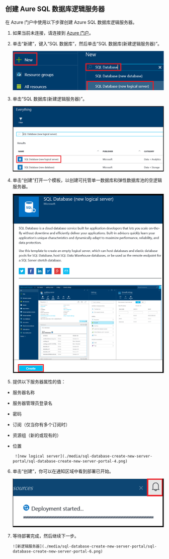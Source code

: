 
<!--
includes/sql-database-create-new-server-portal.md

Latest Freshness check:  2016-04-11 , carlrab.

As of circa 2016-04-11, the following topics might include this include:
articles/sql-database/sql-database-get-started-tutorial.md

-->
## 创建 Aure SQL 数据库逻辑服务器

在 Azure 门户中使用以下步骤创建 Azure SQL 数据库逻辑服务器。

1. 如果当前未连接，请连接到 [Azure 门户](http://portal.azure.cn)。
2. 单击“新建”，键入“SQL 数据库”，然后单击“SQL 数据库(新建逻辑服务器)”。

      ![新逻辑服务器](./media/sql-database-create-new-server-portal/sql-database-create-new-server-portal-1.png)

3. 单击“SQL 数据库(新建逻辑服务器)”。

      ![新逻辑服务器](./media/sql-database-create-new-server-portal/sql-database-create-new-server-portal-2.png)
   
4. 单击“创建”打开一个模板，以创建可托管单一数据库和弹性数据库池的空逻辑服务器。

      ![新逻辑服务器](./media/sql-database-create-new-server-portal/sql-database-create-new-server-portal-3.png)

5. 提供以下服务器属性的值：

 - 服务器名称
 - 服务器管理员登录名
 - 密码
 - 订阅（仅当你有多个订阅时）
 - 资源组（新的或现有的）
 - 位置

        ![new logical server](./media/sql-database-create-new-server-portal/sql-database-create-new-server-portal-4.png)

6.  单击“创建”，你可以在通知区域中看到部署已开始。

       ![新逻辑服务器](./media/sql-database-create-new-server-portal/sql-database-create-new-server-portal-5.png)

7. 等待部署完成，然后继续下一步。

       ![新逻辑服务器](./media/sql-database-create-new-server-portal/sql-database-create-new-server-portal-6.png)

<!---HONumber=Mooncake_0530_2016-->
